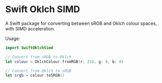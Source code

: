 # Swift Oklch SIMD

A Swift package for converting between sRGB and Oklch colour spaces, with SIMD acceleration.

Usage:
```swift
import SwiftOklchSimd

// Convert from sRGB to Oklch
let colour = OklchColour.fromRGB(r: 255, g: 0, b: 0)

// Convert from Oklch to sRGB
let srgb = colour.toSRGB()
```
